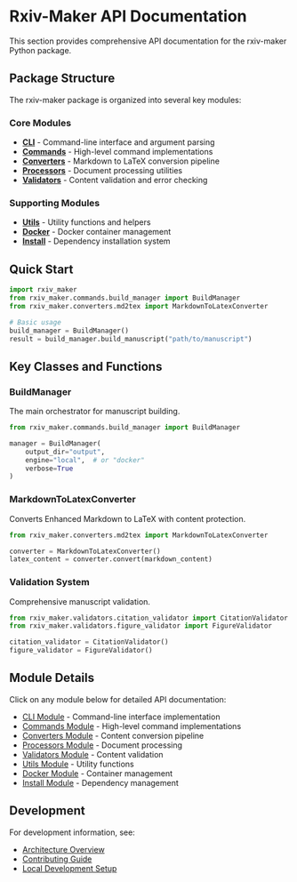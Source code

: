 # Rxiv-Maker API Documentation

This section provides comprehensive API documentation for the rxiv-maker Python package.

## Package Structure

The rxiv-maker package is organized into several key modules:

### Core Modules

- **[CLI](cli.md)** - Command-line interface and argument parsing
- **[Commands](commands.md)** - High-level command implementations
- **[Converters](converters.md)** - Markdown to LaTeX conversion pipeline
- **[Processors](processors.md)** - Document processing utilities
- **[Validators](validators.md)** - Content validation and error checking

### Supporting Modules

- **[Utils](utils.md)** - Utility functions and helpers
- **[Docker](docker.md)** - Docker container management
- **[Install](install.md)** - Dependency installation system

## Quick Start

```python
import rxiv_maker
from rxiv_maker.commands.build_manager import BuildManager
from rxiv_maker.converters.md2tex import MarkdownToLatexConverter

# Basic usage
build_manager = BuildManager()
result = build_manager.build_manuscript("path/to/manuscript")
```

## Key Classes and Functions

### BuildManager
The main orchestrator for manuscript building.

```python
from rxiv_maker.commands.build_manager import BuildManager

manager = BuildManager(
    output_dir="output",
    engine="local",  # or "docker"
    verbose=True
)
```

### MarkdownToLatexConverter
Converts Enhanced Markdown to LaTeX with content protection.

```python
from rxiv_maker.converters.md2tex import MarkdownToLatexConverter

converter = MarkdownToLatexConverter()
latex_content = converter.convert(markdown_content)
```

### Validation System
Comprehensive manuscript validation.

```python
from rxiv_maker.validators.citation_validator import CitationValidator
from rxiv_maker.validators.figure_validator import FigureValidator

citation_validator = CitationValidator()
figure_validator = FigureValidator()
```

## Module Details

Click on any module below for detailed API documentation:

- [CLI Module](cli.md) - Command-line interface implementation
- [Commands Module](commands.md) - High-level command implementations  
- [Converters Module](converters.md) - Content conversion pipeline
- [Processors Module](processors.md) - Document processing
- [Validators Module](validators.md) - Content validation
- [Utils Module](utils.md) - Utility functions
- [Docker Module](docker.md) - Container management
- [Install Module](install.md) - Dependency management

## Development

For development information, see:
- [Architecture Overview](../reference/architecture.md)
- [Contributing Guide](../../CONTRIBUTING.md)
- [Local Development Setup](../platforms/LOCAL_DEVELOPMENT.md)